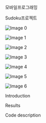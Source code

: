 모바일프로그래밍

Sudoku프로젝트

![Image 0](/mnt/data/images/image0.png)

![Image 1](/mnt/data/images/image1.png)

![Image 2](/mnt/data/images/image2.png)

![Image 3](/mnt/data/images/image3.png)

![Image 4](/mnt/data/images/image4.png)

![Image 5](/mnt/data/images/image5.jpeg)

![Image 6](/mnt/data/images/image6.png)

Introduction 

Results 

Code description 

